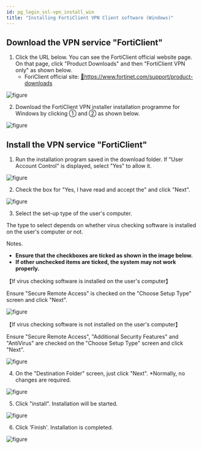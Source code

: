 ```yaml
---
id: pg_login_ssl-vpn_install_win
title: "Installing FortiClient VPN Client software (Windows)"
---
```



## Download the VPN service "FortiClient"

1. Click the URL below. You can see the FortiClient official website page. On that page, click "Product Downloads" and then "FortiClient VPN only" as shown below.
	-  ForiClient official site: [&#x1f517;<u>https://www.fortinet.com/support/product-downloads</u>](https://www.fortinet.com/support/product-downloads)

![figure](VPNwin_2_701_1.png)

2. Download the FortiClient VPN installer installation programme for Windows by clicking ① and ② as shown below.

![figure](VPNwin_2_701_2.png)


##  Install the VPN service "FortiClient"


1. Run the installation program saved in the download folder.
If "User Account Control" is displayed, select "Yes" to allow it.

![figure](VPNwin_3_701.png)

2. Check the box for "Yes, I have read and accept the" and click "Next".

![figure](VPNwin_4.png)

3. Select the set-up type of the user's computer. 

The type to select depends on whether virus checking software is installed on the user's computer or not.

Notes.
- **Ensure that the checkboxes are ticked as shown in the image below.**
- **If other unchecked items are ticked, the system may not work properly.**

【If virus checking software is installed on the user's computer】

Ensure "Secure Remote Access" is checked on the "Choose Setup Type" screen and click "Next".


![figure](VPNwin_5.png)

【If virus checking software is not installed on the user's computer】

Ensure "Secure Remote Access", "Additional Security Features" and "AntiVirus" are checked on the "Choose Setup Type" screen and click "Next".

![figure](VPNwin_6.png)

4. On the "Destination Folder" screen, just click "Next". *Normally, no changes are required.


![figure](VPNwin_8.png)

5. Click "install". Installation will be started.

![figure](VPNwin_9.png)

6. Click 'Finish'. Installation is completed.

![figure](VPNwin_10.png)
